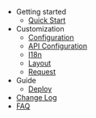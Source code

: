 - Getting started
  - [Quick Start](getting-started.md)
- Customization
  - [Configuration](configuration.md)
  - [API Configuration](API-configuration.md)
  - [I18n](i18n.md)
  - [Layout](layout.md)
  - [Request](request.md)
- Guide
  - [Deploy](deploy.md)
- [Change Log](change-log.md)
- [FAQ](faq.md)
